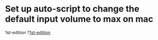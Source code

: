 # Set up auto-script to change the default input volume to max on mac


1st-edition
?[1st-edition](https://github.com/stella-vir/automatorAppleScript/blob/main/Screen%20Shot%202022-10-02%20at%2011.23.15.png)
